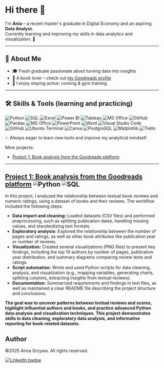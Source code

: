 # Hi there 👋

I'm **Ania** – a recent master's graduate in Digital Economy and an aspiring **Data Analyst**.  
Currently learning and improving my skills in data analytics and visualization. 🚀  

---

## 🔎 About Me
- 🎓 Fresh graduate passionate about turning data into insights  
- 📖 A book lover – check out [my Goodreads profile](https://www.goodreads.com/user/show/38242245)  
- 🏃 I enjoy staying active: running & gym training  

---

## 🛠️ Skills & Tools (learning and practicing)
![Python](https://img.shields.io/badge/Python-3776AB?style=for-the-badge&logo=python&logoColor=white)
![SQL](https://img.shields.io/badge/SQL-003B57?style=for-the-badge&logo=sqlite&logoColor=white)
![Excel](https://img.shields.io/badge/Excel-217346?style=for-the-badge&logo=microsoft-excel&logoColor=white)
![Power BI](https://img.shields.io/badge/Power%20BI-F2C811?style=for-the-badge&logo=powerbi&logoColor=black)
![Tableau](https://img.shields.io/badge/Tableau-E97627?style=for-the-badge&logo=tableau&logoColor=white)
![MS Office](https://img.shields.io/badge/MS--Office-D83B01?style=for-the-badge&logo=microsoft-office&logoColor=white)
![GitHub](https://img.shields.io/badge/GitHub-181717?style=for-the-badge&logo=github&logoColor=white)
![Pandas](https://img.shields.io/badge/Pandas-150458?style=for-the-badge&logo=pandas&logoColor=white)
![MS Office](https://img.shields.io/badge/Microsoft%20Office-D83B01?style=for-the-badge&logo=microsoft-office&logoColor=white)
![PowerPoint](https://img.shields.io/badge/PowerPoint-B7472A?style=for-the-badge&logo=microsoft-powerpoint&logoColor=white)
![Word](https://img.shields.io/badge/Word-2B579A?style=for-the-badge&logo=microsoft-word&logoColor=white)
![Visual Studio Code](https://img.shields.io/badge/VS%20Code-007ACC?style=for-the-badge&logo=visualstudiocode&logoColor=white)
![GitHub](https://img.shields.io/badge/GitHub-181717?style=for-the-badge&logo=github&logoColor=white)
![Ubuntu Terminal](https://img.shields.io/badge/Terminal-241F1F?style=for-the-badge&logo=ubuntu&logoColor=E95420)
![Canva](https://img.shields.io/badge/Canva-00C4CC?style=for-the-badge&logo=canva&logoColor=white)
![PostgreSQL](https://img.shields.io/badge/PostgreSQL-4169E1?style=for-the-badge&logo=postgresql&logoColor=white)
![Matplotlib](https://img.shields.io/badge/Matplotlib-11557C?style=for-the-badge&logo=matplotlib&logoColor=white)
![Trello](https://img.shields.io/badge/Trello-0052CC?style=for-the-badge&logo=trello&logoColor=white)

✨ Always eager to learn new tools and improve my analytical mindset!  

Mine projects:

- [Project 1: Book analysis from the Goodreads platform](https://github.com/AnnMane/goodreads_project-)

---

## [Project 1: Book analysis from the Goodreads platform](https://github.com/AnnMane/goodreads_project-) ![Python](https://img.shields.io/badge/Python-3776AB?style=for-the-badge&logo=python&logoColor=white) ![SQL](https://img.shields.io/badge/SQL-003B57?style=for-the-badge&logo=sqlite&logoColor=white)

In this project, I analyzed the relationship between textual book reviews and numeric ratings, using a dataset of books and their reviews. The workflow included the following steps:
- **Data import and cleaning:** Loaded datasets (CSV files) and performed preprocessing, such as splitting publication dates, handling missing values, and standardizing text formats.
- **Exploratory analysis:** Explored the relationship between the number of pages and ratings, as well as other book attributes like publication year or number of reviews.
- **Visualization:** Created several visualizations (PNG files) to present key findings, including the top 10 authors by number of pages, publication year distribution, and summary diagrams comparing review texts and ratings.
- **Script automation:** Wrote and used Python scripts for data cleaning, analysis, and visualization (e.g., mapping variables, generating charts, splitting columns, extracting insights from textual reviews).
- **Documentation:** Summarized requirements and findings in text files, as well as maintained a clear README file describing the project structure and conclusions.
  
**The goal was to uncover patterns between textual reviews and scores, highlight influential authors and books, and practice advanced Python data analysis and visualization techniques. This project demonstrates skills in data cleaning, exploratory data analysis, and informative reporting for book-related datasets.**

## Author
©2025 Anna Grzywa. All rights reserved.

[<img src="https://img.shields.io/badge/LinkedIn-blue?logo=linkedin&logoColor=white&style=for-the-badge" alt="LinkedIn badge"/>](https://www.linkedin.com/in/annagrzywa/)
